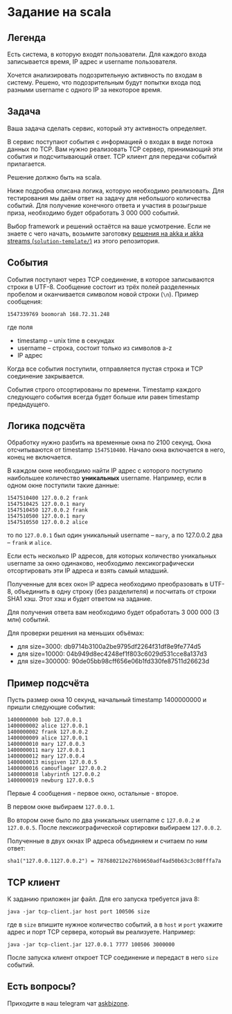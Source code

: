 # Задание на scala


## Легенда

Есть система, в которую входят пользователи. Для каждого входа записывается
время, IP адрес и username пользователя.

Хочется анализировать подозрительную активность по входам в систему. Решено, что
подозрительным будут попытки входа под разными username с одного IP за некоторое
время.


## Задача

Ваша задача сделать сервис, который эту активность определяет.

В сервис поступают события с информацией о входах в виде потока данных по TCP.
Вам нужно реализовать TCP сервер, принимающий эти события и подсчитывающий
ответ. TCP клиент для передачи событий прилагается.

Решение должно быть на scala.

Ниже подробна описана логика, которую необходимо реализовать. Для тестирования
мы даём ответ на задачу для небольшого количества событий. Для получение
конечного ответа и участия в розыгрыше приза, необходимо будет обработать
3 000 000 событий.

Выбор framework и решений остаётся на ваше усмотрение. Если не знаете с чего
начать, возьмите заготовку
[решения на akka и akka streams (`solution-template/`)](solution-template/)
из этого репозитория.


## События

События поступают через TCP соединение, в которое записываются строки в UTF-8.
Сообщение состоит из трёх полей разделенных пробелом и оканчивается символом
новой строки (`\n`). Пример сообщения:

```
1547339769 boomorah 168.72.31.248
```

где поля

* timestamp – unix time в секундах
* username – строка, состоит только из символов a-z
* IP адрес

Когда все события поступили, отправляется пустая строка и TCP соединение
закрывается.

События строго отсортированы по времени. Timestamp каждого следующего события
всегда будет больше или равен timestamp предыдущего.


## Логика подсчёта

Обработку нужно разбить на временные окна по 2100 секунд. Окна отсчитываются от
timestamp `1547510400`. Начало окна включается в него, конец не включается.

В каждом окне необходимо найти IP адрес с которого поступило наибольшее
количество **уникальных** username. Например, если в одном окне поступили такие
данные:

```
1547510400 127.0.0.2 frank
1547510425 127.0.0.1 mary
1547510450 127.0.0.2 frank
1547510500 127.0.0.1 mary
1547510550 127.0.0.2 alice
```

то по `127.0.0.1` был один уникальный username – `mary`, а по 127.0.0.2 два –
`frank` и `alice`.

Если есть несколько IP адресов, для которых количество уникальных username за
окно одинаково, необходимо лексикографически отсортировать эти IP адреса и взять
самый младший.

Полученные для всех окон IP адреса необходимо преобразовать в UTF-8, объединить
в одну строку (без разделителя) и посчитать от строки SHA1 хэш. Этот хэш и будет
ответом на задание.

Для получения ответа вам необходимо будет обработать 3 000 000 (3 млн) событий.

Для проверки решения на меньших объёмах:

* для size=3000: db9714b3100a2be9795df2264f31df8e9fe774d5
* для size=10000: 04b949d8ec4248ef1f803c6029d531cce8a137d3
* для size=300000: 90de05bb98cff656e06b1fd330fe87511d26623d


## Пример подсчёта

Пусть размер окна 10 секунд, начальный timestamp 1400000000 и пришли следующие
события:

```
1400000000 bob 127.0.0.1
1400000002 alice 127.0.0.1
1400000002 frank 127.0.0.2
1400000009 alice 127.0.0.1
1400000010 mary 127.0.0.3
1400000011 mary 127.0.0.1
1400000012 mary 127.0.0.4
1400000013 misgiven 127.0.0.5
1400000016 camouflager 127.0.0.2
1400000018 labyrinth 127.0.0.2
1400000019 newburg 127.0.0.5
```

Первые 4 сообщения - первое окно, остальные - второе.

В первом окне выбираем `127.0.0.1`.

Во втором окне было по два уникальных username c `127.0.0.2` и `127.0.0.5`.
После лексикографической сортировки выбираем `127.0.0.2`.

Полученные в двух окнах IP адреса объединяем и считаем по ним ответ:

```
sha1("127.0.0.1127.0.0.2") = 787680212e276b9650adf4ad50b63c3c08fffa7a
```


## TCP клиент

К заданию приложен jar файл. Для его запуска требуется java 8:

```
java -jar tcp-client.jar host port 100506 size
```

где в `size` впишите нужное количество событий, а в `host` и `port` укажите
адрес и порт TCP сервера, который вы реализуете. Например:

```
java -jar tcp-client.jar 127.0.0.1 7777 100506 3000000
```

После запуска клиент откроет TCP соединение и передаст в него `size`
событий.


## Есть вопросы?

Приходите в наш telegram чат [askbizone](https://t.me/askbizone).
